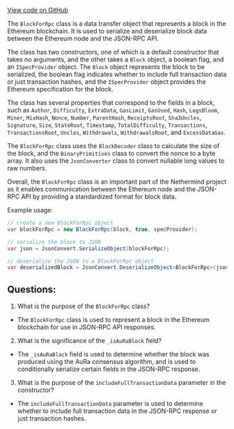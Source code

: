 [View code on GitHub](https://github.com/nethermindeth/nethermind/Nethermind.JsonRpc/Modules/Eth/BlockForRpc.cs)

The `BlockForRpc` class is a data transfer object that represents a block in the Ethereum blockchain. It is used to serialize and deserialize block data between the Ethereum node and the JSON-RPC API. 

The class has two constructors, one of which is a default constructor that takes no arguments, and the other takes a `Block` object, a boolean flag, and an `ISpecProvider` object. The `Block` object represents the block to be serialized, the boolean flag indicates whether to include full transaction data or just transaction hashes, and the `ISpecProvider` object provides the Ethereum specification for the block. 

The class has several properties that correspond to the fields in a block, such as `Author`, `Difficulty`, `ExtraData`, `GasLimit`, `GasUsed`, `Hash`, `LogsBloom`, `Miner`, `MixHash`, `Nonce`, `Number`, `ParentHash`, `ReceiptsRoot`, `Sha3Uncles`, `Signature`, `Size`, `StateRoot`, `Timestamp`, `TotalDifficulty`, `Transactions`, `TransactionsRoot`, `Uncles`, `Withdrawals`, `WithdrawalsRoot`, and `ExcessDataGas`. 

The `BlockForRpc` class uses the `BlockDecoder` class to calculate the size of the block, and the `BinaryPrimitives` class to convert the nonce to a byte array. It also uses the `JsonConverter` class to convert nullable long values to raw numbers. 

Overall, the `BlockForRpc` class is an important part of the Nethermind project as it enables communication between the Ethereum node and the JSON-RPC API by providing a standardized format for block data. 

Example usage:

```csharp
// create a new BlockForRpc object
var blockForRpc = new BlockForRpc(block, true, specProvider);

// serialize the block to JSON
var json = JsonConvert.SerializeObject(blockForRpc);

// deserialize the JSON to a BlockForRpc object
var deserializedBlock = JsonConvert.DeserializeObject<BlockForRpc>(json);
```
## Questions: 
 1. What is the purpose of the `BlockForRpc` class?
- The `BlockForRpc` class is used to represent a block in the Ethereum blockchain for use in JSON-RPC API responses.

2. What is the significance of the `_isAuRaBlock` field?
- The `_isAuRaBlock` field is used to determine whether the block was produced using the AuRa consensus algorithm, and is used to conditionally serialize certain fields in the JSON-RPC response.

3. What is the purpose of the `includeFullTransactionData` parameter in the constructor?
- The `includeFullTransactionData` parameter is used to determine whether to include full transaction data in the JSON-RPC response or just transaction hashes.